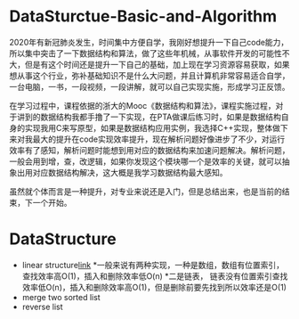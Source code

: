 # DataSturctue-Basic-and-Algorithm
2020年有新冠肺炎发生，时间集中方便自学，我刚好想提升一下自己code能力，所以集中突击了一下数据结构和算法，做了这些年机械，从事软件开发的可能性不大，但是有这个时间还是提升一下自己的基础，加上现在学习资源容易获取，如果想从事这个行业，弥补基础知识不是什么大问题，并且计算机非常容易适合自学，一台电脑，一书，一段视频，一段讲解，就可以自己实现实施，形成学习正反馈。

在学习过程中，课程依据的浙大的Mooc《数据结构和算法》，课程实施过程，对于讲到的数据结构我都手撸了一下实现，在PTA做课后练习时，如果是数据结构自身的实现我用C来写原型，如果是数据结构应用实例，我选择C++实现，整体做下来对我最大的提升在code实现效率提升，现在解析问题好像进步了不少，对运行效率有了感知，解析问题时能想到用对应的数据结构来加速问题解决。解析问题，一般会用到增，查，改逻辑，如果你发现这个模块哪一个是效率的关键，就可以抽象出用对应数据结构解决，这大概是我学习数据结构最大感知。

虽然就个体而言是一种提升，对专业来说还是入门，但是总结出来，也是当前的结束，下一个开始。

# DataStructure

- linear structure[link](https://github.com/zjb1001/DataSturctue-Basic-and-Algorithm-/commit/68d4d006350dd1f2c2dedac496bd91b5b6e42e8f)
*一般来说有两种实现，一种是数组，数组有位置索引，查找效率高O(1)，插入和删除效率低O(n)
                   *二是链表， 链表没有位置索引查找效率低O(n)，插入和删除效率高O(1)，但是删除前要先找到所以效率还是O(1)
- merge two sorted list
- reverse list
